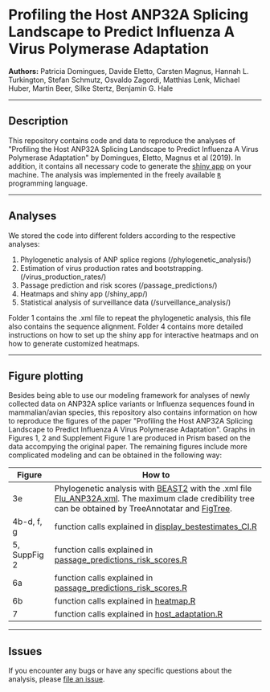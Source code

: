# Profiling the Host ANP32A Splicing Landscape to Predict Influenza A Virus Polymerase Adaptation

**Authors:**
Patricia Domingues, Davide Eletto, Carsten Magnus, Hannah L. Turkington, Stefan Schmutz, Osvaldo Zagordi, Matthias Lenk, Michael Huber, Martin Beer, Silke Stertz,  Benjamin G. Hale


-----

## Description

This repository contains code and data to reproduce the analyses of "Profiling the Host ANP32A Splicing Landscape to Predict Influenza A Virus Polymerase Adaptation" by Domingues, Eletto, Magnus et al (2019). In addition, it contains all necessary code to generate the [shiny app](https://magnuscar.shinyapps.io/FluAdaptation/) on your machine. The analysis was implemented in the freely available [`R`](https://cran.r-project.org/web/checks/check_results_drtmle.html) programming language.


-----

## Analyses

We stored the code into different folders according to the respective analyses:

1. Phylogenetic analysis of ANP splice regions (/phylogenetic_analysis/)
2. Estimation of virus production rates and bootstrapping. (/virus_production_rates/)
3. Passage prediction and risk scores (/passage_predictions/)
4. Heatmaps and shiny app (/shiny_app/)
5. Statistical analysis of surveillance data (/surveillance_analysis/)

 Folder 1 contains the .xml file to repeat the phylogenetic analysis, this file also contains the sequence alignment. Folder 4 contains more detailed instructions on how to set up the shiny app for interactive heatmaps and on how to generate customized heatmaps.

-----

## Figure plotting  

Besides being able to use our modeling framework for analyses of newly collected data on ANP32A splice variants or Influenza sequences found in mammalian/avian species, this repository also contains information on how to reproduce the figures of the paper "Profiling the Host ANP32A Splicing Landscape to Predict Influenza A Virus Polymerase Adaptation". Graphs in Figures 1, 2 and Supplement Figure 1 are produced in Prism based on the data accompying the original paper. The remaining figures include more complicated modeling and can be obtained in the following way:

| Figure | How to |
|---|---|
| 3e | Phylogenetic analysis with [BEAST2](https://www.beast2.org/) with the .xml file [Flu_ANP32A.xml](phylogenetic_analysis/Flu_ANP32A.xml). The maximum clade credibility tree can be obtained by TreeAnnotatar and [FigTree](http://tree.bio.ed.ac.uk/software/figtree/). |
| 4b-d, f, g | function calls explained in [display_bestestimates_CI.R](virus_production_rates/display_bestestimates_CI.R) |
| 5, SuppFig 2 | function calls explained in [passage_predictions_risk_scores.R](passage_predictions/passage_predictions_risk_scores.R) |
| 6a | function calls explained in [passage_predictions_risk_scores.R](passage_predictions/passage_predictions_risk_scores.R) |
| 6b | function calls explained in [heatmap.R](shiny_app/additional_heatmaps/heatmap.R) |
| 7 | function calls explained in [host_adaptation.R](surveillance_analysis/host_adaptation.R)|
-----

## Issues

If you encounter any bugs or have any specific questions about the analysis, please
[file an issue](https://github.com/magnuscar/FluAdaptation).
